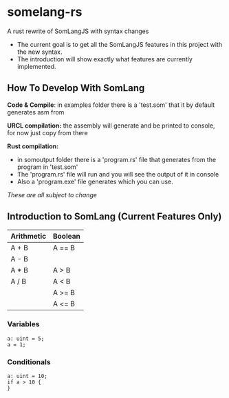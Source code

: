 # somelang-rs
A rust rewrite of SomLangJS with syntax changes

- The current goal is to get all the SomLangJS features in this project with the new syntax.
- The introduction will show exactly what features are currently implemented.

## How To Develop With SomLang
**Code & Compile**: in examples folder there is a 'test.som' that it by default generates asm from

**URCL compilation:** the assembly will generate and be printed to console, for now just copy from there

**Rust compilation:** 
- in somoutput folder there is a 'program.rs' file that generates from the program in 'test.som'
- The 'program.rs' file will run and you will see the output of it in console
- Also a 'program.exe' file generates which you can use.

*These are all subject to change*

## Introduction to SomLang (Current Features Only)

| Arithmetic | Boolean |
| ------|------|
| A + B | A == B |
| A - B |  |
| A * B | A > B |
| A / B | A < B |
|       | A >= B |
|       | A <= B |


### Variables
```
a: uint = 5;
a = 1;
```

### Conditionals
```
a: uint = 10;
if a > 10 {
}
```
